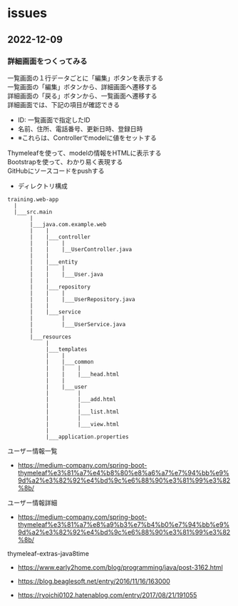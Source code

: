 # issues

## 2022-12-09

### 詳細画面をつくってみる

一覧画面の１行データごとに「編集」ボタンを表示する  
一覧画面の「編集」ボタンから、詳細画面へ遷移する  
詳細画面の「戻る」ボタンから、一覧画面へ遷移する  
詳細画面では、下記の項目が確認できる  

- ID: 一覧画面で指定したID  
- 名前、住所、電話番号、更新日時、登録日時  
- ※これらは、Controllerでmodelに値をセットする  

Thymeleafを使って、modelの情報をHTMLに表示する  
Bootstrapを使って、わかり易く表現する  
GitHubにソースコードをpushする  

- ディレクトリ構成

```plaintext
training.web-app
  |
  |___src.main
       |
       |___java.com.example.web
       |    |
       |    |___controller
       |    |    |
       |    |    |__UserController.java
       |    |
       |    |___entity
       |    |    |
       |    |    |___User.java
       |    |
       |    |___repository
       |    |    |
       |    |    |___UserRepository.java
       |    |
       |    |___service
       |         |
       |         |___UserService.java
       |
       |___resources
            |
            |___templates
            |    |
            |    |___common
            |    |    |
            |    |    |___head.html
            |    |
            |    |___user
            |         |
            |         |___add.html
            |         |
            |         |___list.html
            |         |
            |         |___view.html
            |
            |___application.properties
```

ユーザー情報一覧

- <https://medium-company.com/spring-boot-thymeleaf%e3%81%a7%e4%b8%80%e8%a6%a7%e7%94%bb%e9%9d%a2%e3%82%92%e4%bd%9c%e6%88%90%e3%81%99%e3%82%8b/>

ユーザー情報詳細

- <https://medium-company.com/spring-boot-thymeleaf%e3%81%a7%e8%a9%b3%e7%b4%b0%e7%94%bb%e9%9d%a2%e3%82%92%e4%bd%9c%e6%88%90%e3%81%99%e3%82%8b/>

thymeleaf-extras-java8time

- <https://www.early2home.com/blog/programming/java/post-3162.html>

- <https://blog.beaglesoft.net/entry/2016/11/16/163000>

- <https://ryoichi0102.hatenablog.com/entry/2017/08/21/191055>
